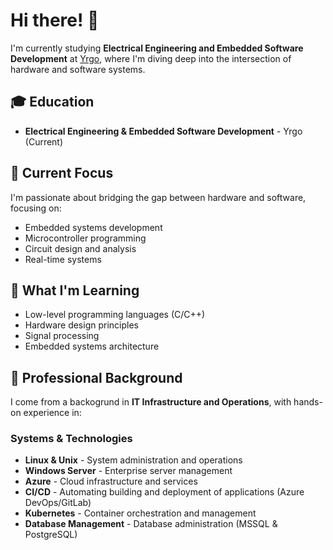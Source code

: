 # Hi there! 👋

I'm currently studying **Electrical Engineering and Embedded Software Development** at [Yrgo](https://www.yrgo.se/), where I'm diving deep into the intersection of hardware and software systems.

## 🎓 Education
- **Electrical Engineering & Embedded Software Development** - Yrgo (Current)

## 🔧 Current Focus
I'm passionate about bridging the gap between hardware and software, focusing on:
- Embedded systems development
- Microcontroller programming
- Circuit design and analysis
- Real-time systems

## 🌱 What I'm Learning
- Low-level programming languages (C/C++)
- Hardware design principles
- Signal processing
- Embedded systems architecture
 
## 💼 Professional Background
I come from a backogrund  in **IT Infrastructure and Operations**, with hands-on experience in:

### Systems & Technologies
- **Linux & Unix** - System administration and operations
- **Windows Server** - Enterprise server management
- **Azure** - Cloud infrastructure and services
- **CI/CD** - Automating building and deployment of applications (Azure DevOps/GitLab)
- **Kubernetes** - Container orchestration and management
- **Database Management** - Database administration  (MSSQL & PostgreSQL)

<!---
JoelAlftberg/JoelAlftberg is a ✨ special ✨ repository because its `README.md` (this file) appears on your GitHub profile.
You can click the Preview link to take a look at your changes.
--->
